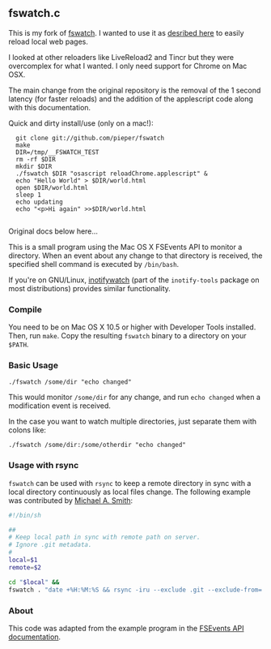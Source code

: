 ## fswatch.c

This is my fork of [fswatch](https://github.com/alandipert/fswatch).
I wanted to use it as [desribed here](http://blog.daanraman.com/coding/automatically-reload-chrome-when-editing-files-on-osx) to easily reload local web pages.

I looked at other reloaders like LiveReload2 and Tincr but they were overcomplex for what I wanted.  I only need support for Chrome on Mac OSX.

The main change from the original repository is the removal of the 1 second latency (for faster reloads) and the addition of the applescript code along with this documentation.


Quick and dirty install/use (only on a mac!):

```
  git clone git://github.com/pieper/fswatch
  make
  DIR=/tmp/__FSWATCH_TEST
  rm -rf $DIR
  mkdir $DIR
  ./fswatch $DIR "osascript reloadChrome.applescript" &
  echo "Hello World" > $DIR/world.html
  open $DIR/world.html
  sleep 1
  echo updating
  echo "<p>Hi again" >>$DIR/world.html
  
```

Original docs below here...

This is a small program using the Mac OS X FSEvents API to monitor a directory.
When an event about any change to that directory is received, the specified
shell command is executed by `/bin/bash`.

If you're on GNU/Linux,
[inotifywatch](http://linux.die.net/man/1/inotifywatch) (part of the
`inotify-tools` package on most distributions) provides similar
functionality.

### Compile

You need to be on Mac OS X 10.5 or higher with Developer Tools
installed.  Then, run `make`.  Copy the resulting `fswatch` binary to
a directory on your `$PATH`.

### Basic Usage

    ./fswatch /some/dir "echo changed" 

This would monitor `/some/dir` for any change, and run `echo changed`
when a modification event is received.

In the case you want to watch multiple directories, just separate them
with colons like:

    ./fswatch /some/dir:/some/otherdir "echo changed" 

### Usage with rsync

`fswatch` can be used with `rsync` to keep a remote directory in sync
with a local directory continuously as local files change.  The
following example was contributed by
[Michael A. Smith](http://twitter.com/michaelasmith):

```bash
#!/bin/sh

##
# Keep local path in sync with remote path on server.
# Ignore .git metadata.
#
local=$1
remote=$2

cd "$local" &&
fswatch . "date +%H:%M:%S && rsync -iru --exclude .git --exclude-from=.gitignore --delete . $remote"
```

### About

This code was adapted from the example program in the
[FSEvents API documentation](https://developer.apple.com/library/mac/documentation/Darwin/Conceptual/FSEvents_ProgGuide/FSEvents_ProgGuide.pdf).
